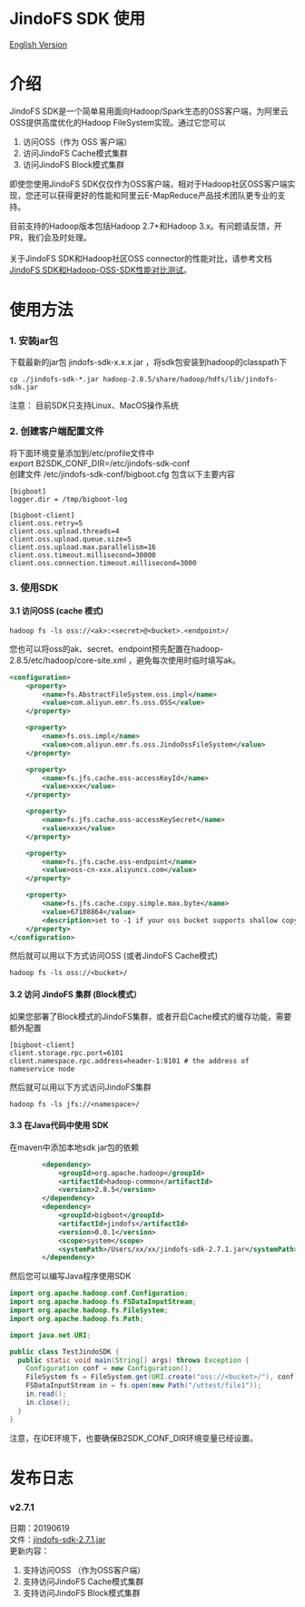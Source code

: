 # JindoFS SDK 使用
[English Version](./jindofs_sdk_how_to_en.md)

<a name="3baNh"></a>
# 介绍

JindoFS SDK是一个简单易用面向Hadoop/Spark生态的OSS客户端，为阿里云OSS提供高度优化的Hadoop FileSystem实现。通过它您可以

1. 访问OSS（作为 OSS 客户端）
1. 访问JindoFS Cache模式集群
1. 访问JindoFS Block模式集群



即使您使用JindoFS SDK仅仅作为OSS客户端，相对于Hadoop社区OSS客户端实现，您还可以获得更好的性能和阿里云E-MapReduce产品技术团队更专业的支持。

目前支持的Hadoop版本包括Hadoop 2.7+和Hadoop 3.x。有问题请反馈，开PR，我们会及时处理。<br />
<br />关于JindoFS SDK和Hadoop社区OSS connector的性能对比，请参考文档[JindoFS SDK和Hadoop-OSS-SDK性能对比测试](./jindofs_sdk_vs_hadoop_sdk.md)。<br />

<a name="CLFRq"></a>
# 使用方法

<a name="EKEBo"></a>
### 1. 安装jar包
下载最新的jar包 jindofs-sdk-x.x.x.jar ，将sdk包安装到hadoop的classpath下
```
cp ./jindofs-sdk-*.jar hadoop-2.8.5/share/hadoop/hdfs/lib/jindofs-sdk.jar
```
注意： 目前SDK只支持Linux、MacOS操作系统<br />

<a name="fewNY"></a>
### 2. 创建客户端配置文件
将下面环境变量添加到/etc/profile文件中<br />export B2SDK_CONF_DIR=/etc/jindofs-sdk-conf<br />创建文件 /etc/jindofs-sdk-conf/bigboot.cfg  包含以下主要内容
```
[bigboot]
logger.dir = /tmp/bigboot-log

[bigboot-client]
client.oss.retry=5
client.oss.upload.threads=4
client.oss.upload.queue.size=5
client.oss.upload.max.parallelism=16
client.oss.timeout.millisecond=30000
client.oss.connection.timeout.millisecond=3000
```


<a name="mZiaE"></a>
### 3. 使用SDK
<a name="exCE9"></a>
#### 3.1 访问OSS (cache 模式) 
```
hadoop fs -ls oss://<ak>:<secret>@<bucket>.<endpoint>/
```
您也可以将oss的ak、secret、endpoint预先配置在hadoop-2.8.5/etc/hadoop/core-site.xml ，避免每次使用时临时填写ak。
```xml
<configuration>
    <property>
        <name>fs.AbstractFileSystem.oss.impl</name>
        <value>com.aliyun.emr.fs.oss.OSS</value>
    </property>

    <property>
        <name>fs.oss.impl</name>
        <value>com.aliyun.emr.fs.oss.JindoOssFileSystem</value>
    </property>

    <property>
        <name>fs.jfs.cache.oss-accessKeyId</name>
        <value>xxx</value>
    </property>

    <property>
        <name>fs.jfs.cache.oss-accessKeySecret</name>
        <value>xxx</value>
    </property>

    <property>
        <name>fs.jfs.cache.oss-endpoint</name>
        <value>oss-cn-xxx.aliyuncs.com</value>
    </property>

    <property>
        <name>fs.jfs.cache.copy.simple.max.byte</name>
        <value>67108864</value>
        <description>set to -1 if your oss bucket supports shallow copy.</description>
    </property>
</configuration>
```
然后就可以用以下方式访问OSS (或者JindoFS Cache模式)
```
hadoop fs -ls oss://<bucket>/
```
<a name="23Hbj"></a>
#### 3.2 访问 JindoFS 集群 (Block模式）
如果您部署了Block模式的JindoFS集群，或者开启Cache模式的缓存功能，需要额外配置
```
[bigboot-client]
client.storage.rpc.port=6101
client.namespace.rpc.address=header-1:8101 # the address of nameservice node
```
然后就可以用以下方式访问JindoFS集群
```
hadoop fs -ls jfs://<namespace>/
```
<a name="ko0uT"></a>
#### 3.3 在Java代码中使用 SDK
在maven中添加本地sdk jar包的依赖
```xml
        <dependency>
            <groupId>org.apache.hadoop</groupId>
            <artifactId>hadoop-common</artifactId>
            <version>2.8.5</version>
        </dependency>
        <dependency>
            <groupId>bigboot</groupId>
            <artifactId>jindofs</artifactId>
            <version>0.0.1</version>
            <scope>system</scope>
            <systemPath>/Users/xx/xx/jindofs-sdk-2.7.1.jar</systemPath>
        </dependency>
```
然后您可以编写Java程序使用SDK
```java
import org.apache.hadoop.conf.Configuration;
import org.apache.hadoop.fs.FSDataInputStream;
import org.apache.hadoop.fs.FileSystem;
import org.apache.hadoop.fs.Path;

import java.net.URI;

public class TestJindoSDK {
  public static void main(String[] args) throws Exception {
    Configuration conf = new Configuration();
    FileSystem fs = FileSystem.get(URI.create("oss://<bucket>/"), conf);
    FSDataInputStream in = fs.open(new Path("/uttest/file1"));
    in.read();
    in.close();
  }
}
```
注意，在IDE环境下，也要确保B2SDK_CONF_DIR环境变量已经设置。

<a name="WwYXi"></a>
# 发布日志

<a name="TqRR6"></a>
### v2.7.1
日期：20190619<br />文件：[jindofs-sdk-2.7.1.jar](https://smartdata-binary.oss-cn-shanghai.aliyuncs.com/jindofs-sdk-2.7.1.jar)<br />更新内容：

1. 支持访问OSS （作为OSS客户端）
1. 支持访问JindoFS Cache模式集群
1. 支持访问JindoFS Block模式集群

<br />

